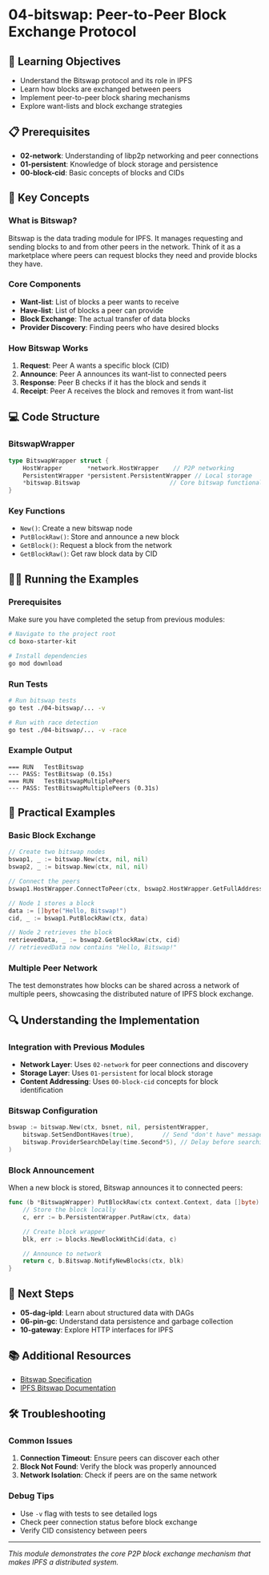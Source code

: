 # 04-bitswap: Peer-to-Peer Block Exchange Protocol

## 🎯 Learning Objectives
- Understand the Bitswap protocol and its role in IPFS
- Learn how blocks are exchanged between peers
- Implement peer-to-peer block sharing mechanisms
- Explore want-lists and block exchange strategies

## 📋 Prerequisites
- **02-network**: Understanding of libp2p networking and peer connections
- **01-persistent**: Knowledge of block storage and persistence
- **00-block-cid**: Basic concepts of blocks and CIDs

## 🔑 Key Concepts

### What is Bitswap?
Bitswap is the data trading module for IPFS. It manages requesting and sending blocks to and from other peers in the network. Think of it as a marketplace where peers can request blocks they need and provide blocks they have.

### Core Components
- **Want-list**: List of blocks a peer wants to receive
- **Have-list**: List of blocks a peer can provide
- **Block Exchange**: The actual transfer of data blocks
- **Provider Discovery**: Finding peers who have desired blocks

### How Bitswap Works
1. **Request**: Peer A wants a specific block (CID)
2. **Announce**: Peer A announces its want-list to connected peers
3. **Response**: Peer B checks if it has the block and sends it
4. **Receipt**: Peer A receives the block and removes it from want-list

## 💻 Code Structure

### BitswapWrapper
```go
type BitswapWrapper struct {
    HostWrapper       *network.HostWrapper    // P2P networking
    PersistentWrapper *persistent.PersistentWrapper // Local storage
    *bitswap.Bitswap                         // Core bitswap functionality
}
```

### Key Functions
- `New()`: Create a new bitswap node
- `PutBlockRaw()`: Store and announce a new block
- `GetBlock()`: Request a block from the network
- `GetBlockRaw()`: Get raw block data by CID

## 🏃‍♂️ Running the Examples

### Prerequisites
Make sure you have completed the setup from previous modules:
```bash
# Navigate to the project root
cd boxo-starter-kit

# Install dependencies
go mod download
```

### Run Tests
```bash
# Run bitswap tests
go test ./04-bitswap/... -v

# Run with race detection
go test ./04-bitswap/... -v -race
```

### Example Output
```
=== RUN   TestBitswap
--- PASS: TestBitswap (0.15s)
=== RUN   TestBitswapMultiplePeers
--- PASS: TestBitswapMultiplePeers (0.31s)
```

## 🧪 Practical Examples

### Basic Block Exchange
```go
// Create two bitswap nodes
bswap1, _ := bitswap.New(ctx, nil, nil)
bswap2, _ := bitswap.New(ctx, nil, nil)

// Connect the peers
bswap1.HostWrapper.ConnectToPeer(ctx, bswap2.HostWrapper.GetFullAddresses()...)

// Node 1 stores a block
data := []byte("Hello, Bitswap!")
cid, _ := bswap1.PutBlockRaw(ctx, data)

// Node 2 retrieves the block
retrievedData, _ := bswap2.GetBlockRaw(ctx, cid)
// retrievedData now contains "Hello, Bitswap!"
```

### Multiple Peer Network
The test demonstrates how blocks can be shared across a network of multiple peers, showcasing the distributed nature of IPFS block exchange.

## 🔍 Understanding the Implementation

### Integration with Previous Modules
- **Network Layer**: Uses `02-network` for peer connections and discovery
- **Storage Layer**: Uses `01-persistent` for local block storage
- **Content Addressing**: Uses `00-block-cid` concepts for block identification

### Bitswap Configuration
```go
bswap := bitswap.New(ctx, bsnet, nil, persistentWrapper,
    bitswap.SetSendDontHaves(true),        // Send "don't have" messages
    bitswap.ProviderSearchDelay(time.Second*5), // Delay before searching
)
```

### Block Announcement
When a new block is stored, Bitswap announces it to connected peers:
```go
func (b *BitswapWrapper) PutBlockRaw(ctx context.Context, data []byte) (cid.Cid, error) {
    // Store the block locally
    c, err := b.PersistentWrapper.PutRaw(ctx, data)

    // Create block wrapper
    blk, err := blocks.NewBlockWithCid(data, c)

    // Announce to network
    return c, b.Bitswap.NotifyNewBlocks(ctx, blk)
}
```

## 🔗 Next Steps
- **05-dag-ipld**: Learn about structured data with DAGs
- **06-pin-gc**: Understand data persistence and garbage collection
- **10-gateway**: Explore HTTP interfaces for IPFS

## 📚 Additional Resources
- [Bitswap Specification](https://specs.ipfs.tech/bitswap-protocol/)
- [IPFS Bitswap Documentation](https://docs.ipfs.tech/concepts/bitswap/)

## 🛠 Troubleshooting

### Common Issues
1. **Connection Timeout**: Ensure peers can discover each other
2. **Block Not Found**: Verify the block was properly announced
3. **Network Isolation**: Check if peers are on the same network

### Debug Tips
- Use `-v` flag with tests to see detailed logs
- Check peer connection status before block exchange
- Verify CID consistency between peers

---

*This module demonstrates the core P2P block exchange mechanism that makes IPFS a distributed system.*